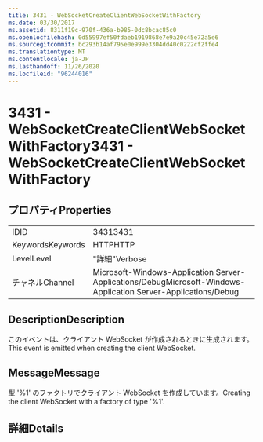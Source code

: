 ```yaml
---
title: 3431 - WebSocketCreateClientWebSocketWithFactory
ms.date: 03/30/2017
ms.assetid: 8311f19c-970f-436a-b985-0dc8bcac85c0
ms.openlocfilehash: 0d55997ef50fdaeb1919868e7e9a20c45e72a5e6
ms.sourcegitcommit: bc293b14af795e0e999e3304dd40c0222cf2ffe4
ms.translationtype: MT
ms.contentlocale: ja-JP
ms.lasthandoff: 11/26/2020
ms.locfileid: "96244016"
---
```

# <a name="3431---websocketcreateclientwebsocketwithfactory"></a><span data-ttu-id="24730-102">3431 - WebSocketCreateClientWebSocketWithFactory</span><span class="sxs-lookup"><span data-stu-id="24730-102">3431 - WebSocketCreateClientWebSocketWithFactory</span></span>

## <a name="properties"></a><span data-ttu-id="24730-103">プロパティ</span><span class="sxs-lookup"><span data-stu-id="24730-103">Properties</span></span>  
  
|||  
|-|-|  
|<span data-ttu-id="24730-104">ID</span><span class="sxs-lookup"><span data-stu-id="24730-104">ID</span></span>|<span data-ttu-id="24730-105">3431</span><span class="sxs-lookup"><span data-stu-id="24730-105">3431</span></span>|  
|<span data-ttu-id="24730-106">Keywords</span><span class="sxs-lookup"><span data-stu-id="24730-106">Keywords</span></span>|<span data-ttu-id="24730-107">HTTP</span><span class="sxs-lookup"><span data-stu-id="24730-107">HTTP</span></span>|  
|<span data-ttu-id="24730-108">Level</span><span class="sxs-lookup"><span data-stu-id="24730-108">Level</span></span>|<span data-ttu-id="24730-109">"詳細"</span><span class="sxs-lookup"><span data-stu-id="24730-109">Verbose</span></span>|  
|<span data-ttu-id="24730-110">チャネル</span><span class="sxs-lookup"><span data-stu-id="24730-110">Channel</span></span>|<span data-ttu-id="24730-111">Microsoft-Windows-Application Server-Applications/Debug</span><span class="sxs-lookup"><span data-stu-id="24730-111">Microsoft-Windows-Application Server-Applications/Debug</span></span>|  
  
## <a name="description"></a><span data-ttu-id="24730-112">Description</span><span class="sxs-lookup"><span data-stu-id="24730-112">Description</span></span>  

 <span data-ttu-id="24730-113">このイベントは、クライアント WebSocket が作成されるときに生成されます。</span><span class="sxs-lookup"><span data-stu-id="24730-113">This event is emitted when creating the client WebSocket.</span></span>  
  
## <a name="message"></a><span data-ttu-id="24730-114">Message</span><span class="sxs-lookup"><span data-stu-id="24730-114">Message</span></span>  

 <span data-ttu-id="24730-115">型 '%1' のファクトリでクライアント WebSocket を作成しています。</span><span class="sxs-lookup"><span data-stu-id="24730-115">Creating the client WebSocket with a factory of type '%1'.</span></span>  
  
## <a name="details"></a><span data-ttu-id="24730-116">詳細</span><span class="sxs-lookup"><span data-stu-id="24730-116">Details</span></span>
